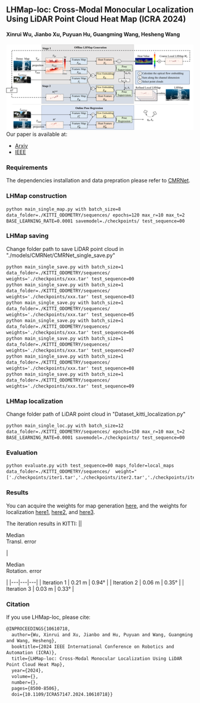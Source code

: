 ## LHMap-loc: Cross-Modal Monocular Localization Using LiDAR Point Cloud Heat Map (ICRA 2024) 
#### Xinrui Wu, Jianbo Xu, Puyuan Hu, Guangming Wang, Hesheng Wang
![pipeline](./fig/pipeline_final.png)
Our paper is available at:
* [Arxiv](https://arxiv.org/abs/2403.05002)
* [IEEE](https://ieeexplore.ieee.org/document/10610718)
### Requirements
The dependencies installation and data prepration please refer to [CMRNet](https://github.com/cattaneod/CMRNet).

### LHMap construction
  ```
python main_single_map.py with batch_size=8 data_folder=./KITTI_ODOMETRY/sequences/ epochs=120 max_r=10 max_t=2 BASE_LEARNING_RATE=0.0001 savemodel=./checkpoints/ test_sequence=00 
  ```

### LHMap saving
Change folder path to save LiDAR point cloud in "./models/CMRNet/CMRNet_single_save.py" 
  ```
python main_single_save.py with batch_size=1 data_folder=./KITTI_ODOMETRY/sequences/  weights='./checkpoints/xxx.tar' test_sequence=00
python main_single_save.py with batch_size=1 data_folder=./KITTI_ODOMETRY/sequences/  weights='./checkpoints/xxx.tar' test_sequence=03
python main_single_save.py with batch_size=1 data_folder=./KITTI_ODOMETRY/sequences/  weights='./checkpoints/xxx.tar' test_sequence=05
python main_single_save.py with batch_size=1 data_folder=./KITTI_ODOMETRY/sequences/  weights='./checkpoints/xxx.tar' test_sequence=06
python main_single_save.py with batch_size=1 data_folder=./KITTI_ODOMETRY/sequences/  weights='./checkpoints/xxx.tar' test_sequence=07
python main_single_save.py with batch_size=1 data_folder=./KITTI_ODOMETRY/sequences/  weights='./checkpoints/xxx.tar' test_sequence=08
python main_single_save.py with batch_size=1 data_folder=./KITTI_ODOMETRY/sequences/  weights='./checkpoints/xxx.tar' test_sequence=09
  ```


### LHMap localization
Change folder path of LiDAR point cloud in "Dataset_kitti_localization.py" 
  ```
python main_single_loc.py with batch_size=12 data_folder=./KITTI_ODOMETRY/sequences/ epochs=150 max_r=10 max_t=2 BASE_LEARNING_RATE=0.0001 savemodel=./checkpoints/ test_sequence=00 
  ```


### Evaluation
  ```
python evaluate.py with test_sequence=00 maps_folder=local_maps data_folder=./KITTI_ODOMETRY/sequences/  weight="['./checkpoints/iter1.tar','./checkpoints/iter2.tar','./checkpoints/iter3.tar']"
  ```

### Results
You can acquire the weights for map generation [here](https://drive.google.com/file/d/1KrqN2CFEHiHLjN4YrhzGJtOe56BRnmSw/view?usp=sharing), and the weights for localization [here1](https://drive.google.com/file/d/1QzcwH3O2QNyKTYecaVApICD7SQEAVFa8/view?usp=sharing), [here2](https://drive.google.com/file/d/1Kj2ldG7x9ZTUziw8B-HhjmkFBqeRVntr/view?usp=sharing), and [here3](https://drive.google.com/file/d/1e6V-pTqR3uSDdw1HiaCsv8c_gu6Uo1DN/view?usp=sharing).

The iteration results in KITTI:
|| <p>Median <br> Transl. error</p> | <p>Median <br> Rotation. error</p> |
|---|---|---|
| Iteration 1 | 0.21 m | 0.94° |
| Iteration 2 | 0.06 m | 0.35° |
| Iteration 3 | 0.03 m | 0.33° |



### Citation

If you use LHMap-loc, please cite:
```
@INPROCEEDINGS{10610718,
  author={Wu, Xinrui and Xu, Jianbo and Hu, Puyuan and Wang, Guangming and Wang, Hesheng},
  booktitle={2024 IEEE International Conference on Robotics and Automation (ICRA)}, 
  title={LHMap-loc: Cross-Modal Monocular Localization Using LiDAR Point Cloud Heat Map}, 
  year={2024},
  volume={},
  number={},
  pages={8500-8506},
  doi={10.1109/ICRA57147.2024.10610718}}
```